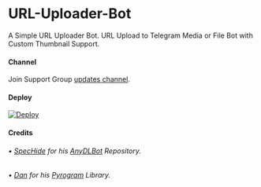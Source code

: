 # URL-Uploader-Bot
A Simple URL Uploader Bot. URL Upload to Telegram Media or File Bot with Custom Thumbnail Support.

#### Channel 

Join Support Group [updates channel](https://t.me/PremiumAppsAccountFree).

#### Deploy
[![Deploy](https://www.herokucdn.com/deploy/button.svg)](https://heroku.com/deploy?template=https://github.com/itspriyo/URL-Uploader-Bot)

#### Credits

###### • [SpecHide](https://t.me/Spechide) for his [AnyDLBot](https://github.com/Spechide/AnyDLBot) Repository.
###### • [Dan](https://github.com/delivrance) for his [Pyrogram](http://www.pyrogram.org/) Library.
